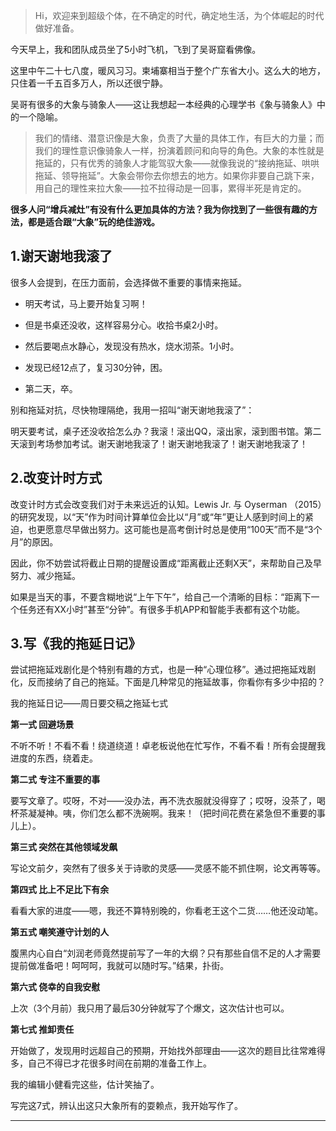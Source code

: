 > Hi，欢迎来到超级个体，在不确定的时代，确定地生活，为个体崛起的时代做好准备。

今天早上，我和团队成员坐了5小时飞机，飞到了吴哥窟看佛像。

这里中午二十七八度，暖风习习。柬埔寨相当于整个广东省大小。这么大的地方，只住着一千五百多万人，所以还很宁静。

吴哥有很多的大象与骑象人——这让我想起一本经典的心理学书《象与骑象人》中的一个隐喻。

> 我们的情绪、潜意识像是大象，负责了大量的具体工作，有巨大的力量；而我们的理性意识像骑象人一样，扮演着顾问和向导的角色。大象的本性就是拖延的，只有优秀的骑象人才能驾驭大象——就像我说的“接纳拖延、哄哄拖延、领导拖延”。大象会带你去你想去的地方。如果你非要自己跳下来，用自己的理性来拉大象——拉不拉得动是一回事，累得半死是肯定的。

 **很多人问“增兵减灶”有没有什么更加具体的方法？我为你找到了一些很有趣的方法，都是适合跟“大象”玩的绝佳游戏。**

## 1.谢天谢地我滚了

很多人会提到，在压力面前，会选择做不重要的事情来拖延。

* 明天考试，马上要开始复习啊！

* 但是书桌还没收，这样容易分心。收拾书桌2小时。

* 然后要喝点水静心，发现没有热水，烧水沏茶。1小时。

* 发现已经12点了，复习30分钟，困。  

* 第二天，卒。

别和拖延对抗，尽快物理隔绝，我用一招叫“谢天谢地我滚了”：

明天要考试，桌子还没收拾怎么办？我滚！滚出QQ，滚出家，滚到图书馆。第二天滚到考场参加考试。谢天谢地我滚了！谢天谢地我滚了！谢天谢地我滚了！

## 2.改变计时方式

改变计时方式会改变我们对于未来远近的认知。Lewis Jr. 与 Oyserman （2015）的研究发现，以“天”作为时间计算单位会比以“月”或“年”更让人感到时间上的紧迫，也更愿意尽早做出努力。这可能也是高考倒计时总是使用“100天”而不是“3个月”的原因。

因此，你不妨尝试将截止日期的提醒设置成“距离截止还剩X天”，来帮助自己及早努力、减少拖延。

如果是当天的事，不要含糊地说“上午下午”，给自己一个清晰的目标：“距离下一个任务还有XX小时”甚至“分钟”。有很多手机APP和智能手表都有这个功能。

## 3.写《我的拖延日记》

尝试把拖延戏剧化是个特别有趣的方式，也是一种“心理位移”。通过把拖延戏剧化，反而接纳了自己的拖延。下面是几种常见的拖延故事，你看你有多少中招的？

我的拖延日记——周日要交稿之拖延七式

 **第一式 回避场景**

不听不听！不看不看！绕道绕道！卓老板说他在忙写作，不看不看！所有会提醒我进度的东西，绕着走。

 **第二式 专注不重要的事**

要写文章了。哎呀，不对——没办法，再不洗衣服就没得穿了；哎呀，没茶了，喝杯茶凝凝神。咦，你们怎么都不洗碗啊。我来！（把时间花费在紧急但不重要的事儿上）。

 **第三式 突然在其他领域发飙**

写论文前夕，突然有了很多关于诗歌的灵感——灵感不能不抓住啊，论文再等等。

 **第四式 比上不足比下有余**

看看大家的进度——嗯，我还不算特别晚的，你看老王这个二货……他还没动笔。

 **第五式 嘲笑遵守计划的人**

腹黑内心自白“刘润老师竟然提前写了一年的大纲？只有那些自信不足的人才需要提前做准备吧！呵呵呵，我就可以随时写。”结果，扑街。

 **第六式 侥幸的自我安慰**

上次（3个月前）我只用了最后30分钟就写了个爆文，这次估计也可以。

 **第七式 推卸责任**

开始做了，发现用时远超自己的预期，开始找外部理由——这次的题目比往常难得多，自己不得已才花很多时间在前期的准备工作上。

我的编辑小健看完这些，估计笑抽了。

写完这7式，辨认出这只大象所有的耍赖点，我开始写作了。

---
